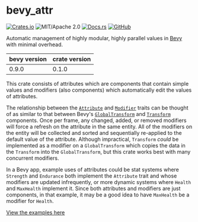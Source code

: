 # bevy_attr
[![Crates.io](https://img.shields.io/crates/v/bevy_attr.svg)](https://crates.io/crates/bevy_attr)
![MIT/Apache 2.0](https://img.shields.io/badge/license-MIT%2FApache-blue.svg)
[![Docs.rs](https://img.shields.io/badge/docs.rs-bevy_attr-ffffff)](https://docs.rs/bevy_attr/latest/bevy_attr)
[![GitHub](https://img.shields.io/badge/github-soqb/bevy_attr-8da0cb?&logo=github)](https://github.com/soqb/bevy_attr)

Automatic management of highly modular, highly parallel values in [Bevy](https://bevyengine.org) with minimal overhead.

|bevy version|crate version|
|------------|-------------|
|0.9.0       |0.1.0        |

This crate consists of attributes which are components that contain simple values and modifiers (also components) which automatically edit the values of attributes.

The relationship between the [`Attribute`](https://docs.rs/bevy_attr/latest/bevy_attr/struct.Attribute.html) and [`Modifier`](https://docs.rs/bevy_attr/latest/bevy_attr/struct.Modifier.html) traits can be thought of as similar to that between Bevy's [`GlobalTransform`](https://docs.rs/bevy/latest/bevy/transform/components/struct.GlobalTransform.html) and [`Transform`](https://docs.rs/bevy/latest/bevy/transform/components/struct.Transform.html) components. Once per frame, any changed, added, or removed modifiers will force a refresh on the attribute in the same entity. All of the modifiers on the entity will be collected and sorted and sequentially re-applied to the default value of the attribute. Although impractical, `Transform` *could* be implemented as a modifier on a `GlobalTransform` which copies the data in the `Transform` into the `GlobalTransform`, but this crate works best with many concurrent modifiers.

In a Bevy app, example uses of attributes could be stat systems where `Strength` and `Endurance` both implement the `Attribute` trait and whose modifiers are updated infrequently, or more dynamic systems where `Health` and `MaxHealth` implement it. Since both attributes and modifiers are just components, in that example, it may be a good idea to have `MaxHealth` be a modifier for `Health`.

[View the examples here](https://github.com/soqb/bevy_attr/tree/main/examples)
